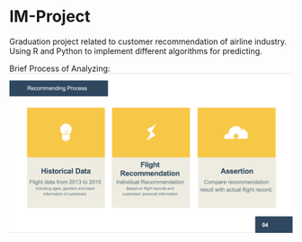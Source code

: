 # IM-Project
Graduation project related to customer recommendation of airline industry. Using R and Python to implement different algorithms for predicting.

Brief Process of Analyzing:
![image](https://github.com/StanleyLin-NTU/IM-Project/blob/master/Final%20Presentation/Pic1.png)
